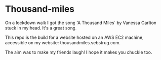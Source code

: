 # Thousand-miles

On a lockdown walk I got the song 'A Thousand Miles' by Vanessa Carlton stuck
in my head. It's a great song.

This repo is the build for a website hosted on an AWS EC2 machine,
accessible on my website: thousandmiles.sebstrug.com.

The aim was to make my friends laugh! I hope it makes you chuckle too.
